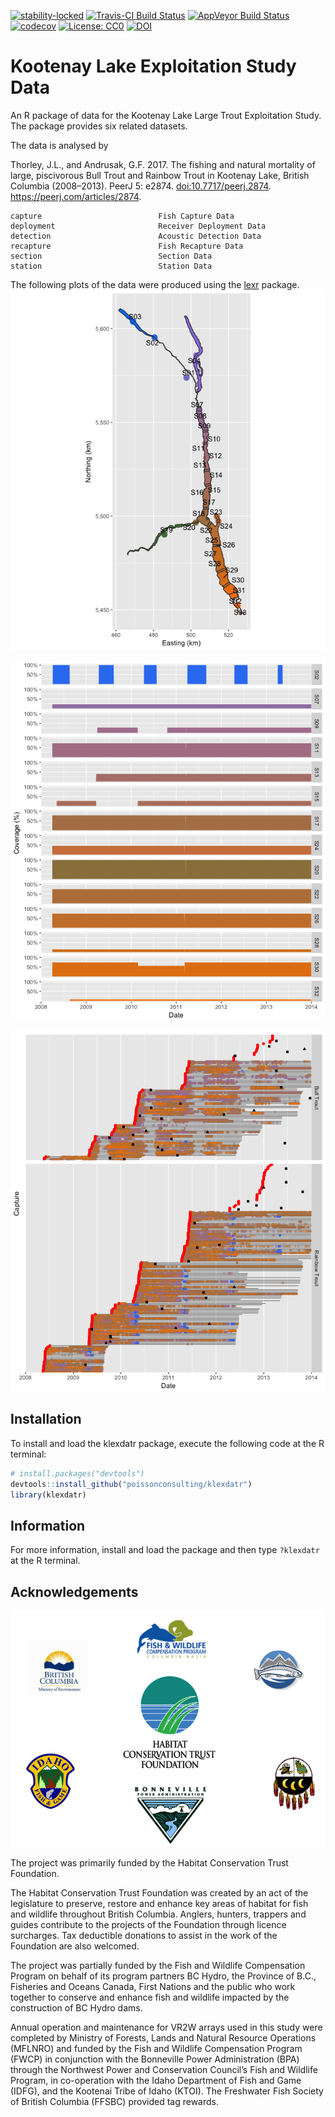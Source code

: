 
<!-- README.md is generated from README.Rmd. Please edit that file -->
[![stability-locked](https://img.shields.io/badge/stability-locked-blue.svg)](https://github.com/joethorley/stability-badges#locked) [![Travis-CI Build Status](https://travis-ci.org/poissonconsulting/klexdatr.svg?branch=master)](https://travis-ci.org/poissonconsulting/klexdatr) [![AppVeyor Build Status](https://ci.appveyor.com/api/projects/status/github/poissonconsulting/klexdatr?branch=master&svg=true)](https://ci.appveyor.com/project/poissonconsulting/klexdatr) [![codecov](https://codecov.io/gh/poissonconsulting/klexdatr/branch/master/graph/badge.svg)](https://codecov.io/gh/poissonconsulting/klexdatr) [![License: CC0](https://img.shields.io/badge/License-CC0-green.svg)](https://creativecommons.org/publicdomain/zero/1.0/legalcode) [![DOI](https://zenodo.org/badge/50063415.svg)](https://zenodo.org/badge/latestdoi/50063415)

Kootenay Lake Exploitation Study Data
=====================================

An R package of data for the Kootenay Lake Large Trout Exploitation Study. The package provides six related datasets.

The data is analysed by

Thorley, J.L., and Andrusak, G.F. 2017. The fishing and natural mortality of large, piscivorous Bull Trout and Rainbow Trout in Kootenay Lake, British Columbia (2008–2013). PeerJ 5: e2874. <doi:10.7717/peerj.2874>. <https://peerj.com/articles/2874>.

    capture                          Fish Capture Data
    deployment                       Receiver Deployment Data
    detection                        Acoustic Detection Data
    recapture                        Fish Recapture Data
    section                          Section Data
    station                          Station Data

The following plots of the data were produced using the [lexr](https://github.com/poissonconsulting/lexr) package. ![Kootenay Lake by color-coded section.](README-unnamed-chunk-3-1.png)

![Receiver coverage by color-coded section and date.](README-unnamed-chunk-4-1.png)

![Detections by fish, species, date and color-coded section. Captures are indicate by a red circle, released recaptures by a black triangle and harvested recaptures by a black square.](README-unnamed-chunk-5-1.png)

Installation
------------

To install and load the klexdatr package, execute the following code at the R terminal:

``` r
# install.packages("devtools")
devtools::install_github("poissonconsulting/klexdatr")
library(klexdatr)
```

Information
-----------

For more information, install and load the package and then type `?klexdatr` at the R terminal.

Acknowledgements
----------------

![](logos.png)

The project was primarily funded by the Habitat Conservation Trust Foundation.

The Habitat Conservation Trust Foundation was created by an act of the legislature to preserve, restore and enhance key areas of habitat for fish and wildlife throughout British Columbia. Anglers, hunters, trappers and guides contribute to the projects of the Foundation through licence surcharges. Tax deductible donations to assist in the work of the Foundation are also welcomed.

The project was partially funded by the Fish and Wildlife Compensation Program on behalf of its program partners BC Hydro, the Province of B.C., Fisheries and Oceans Canada, First Nations and the public who work together to conserve and enhance fish and wildlife impacted by the construction of BC Hydro dams.

Annual operation and maintenance for VR2W arrays used in this study were completed by Ministry of Forests, Lands and Natural Resource Operations (MFLNRO) and funded by the Fish and Wildlife Compensation Program (FWCP) in conjunction with the Bonneville Power Administration (BPA) through the Northwest Power and Conservation Council’s Fish and Wildlife Program, in co-operation with the Idaho Department of Fish and Game (IDFG), and the Kootenai Tribe of Idaho (KTOI). The Freshwater Fish Society of British Columbia (FFSBC) provided tag rewards.
